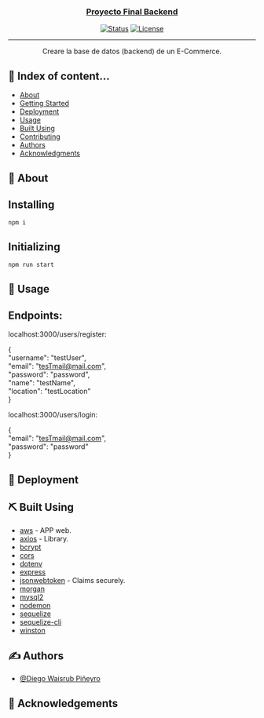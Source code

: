 
<p align="center">
  <a href="" rel="">
</p>

<h3 align="center">Proyecto Final Backend</h3>

<div align="center">

[![Status](https://img.shields.io/badge/status-active-success.svg)]()
[![License](https://img.shields.io/badge/license-MIT-blue.svg)](/LICENSE)

</div>

---

<p align="center"> Creare la base de datos (backend) de un E-Commerce.
    <br>
</p>

## 📝 Index of content...

- [About](#about)
- [Getting Started](#getting_started)
- [Deployment](#deployment)
- [Usage](#usage)
- [Built Using](#built_using)
- [Contributing](../CONTRIBUTING.md)
- [Authors](#authors)
- [Acknowledgments](#acknowledgement)

## 🧐 About <a name = "about"></a>


## Installing
```
npm i
```
## Initializing
```
npm run start
```

## 🎈 Usage <a name="usage"></a>

## Endpoints:

localhost:3000/users/register:
  <br>

{
  <br>
  "username": "testUser",<br>
  "email": "tesTmail@mail.com",<br>
  "password": "password",<br>
  "name": "testName",<br>
  "location": "testLocation"<br>
}

localhost:3000/users/login:

{
  <br>
  "email": "tesTmail@mail.com",<br>
  "password": "password"<br>
}

## 🚀 Deployment <a name = "deployment"></a>

## ⛏️ Built Using <a name = "built_using"></a>

- [aws](https://aws.amazon.com/es/) - APP web.
- [axios](https://axios-http.com) - Library.
- [bcrypt]()
- [cors]()
- [dotenv]()
- [express]()
- [jsonwebtoken](https://jwt.io/) - Claims securely.
- [morgan]()
- [mysql2]()
- [nodemon]()
- [sequelize]()
- [sequelize-cli]()
- [winston]()

## ✍️ Authors <a name = "authors"></a>

- [@Diego Waisrub Piñeyro](https://github.com/Di3LuX)

## 🎉 Acknowledgements <a name = "acknowledgement"></a>


